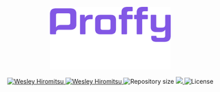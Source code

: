 <p align="center">
   <img src="./.github/logo.svg" alt="Proffy" width="280"/>
</p>

<p align="center">	
   <a href="https://www.linkedin.com/in/wesley-hiromitsu-14b52914a/">
      <img alt="Wesley Hiromitsu" src="https://img.shields.io/badge/-WesleyHiromitsu-8257E5?style=flat&logo=Linkedin&logoColor=white" />
   </a>

   <a href="mailto:hiromitsu.dev@gmail.com">
      <img alt="Wesley Hiromitsu" src="https://img.shields.io/badge/-hiromitsu.dev@gmail.com-8257E5?style=flat-square&logo=Gmail&logoColor=white" />
   </a>

  <img alt="Repository size" src="https://img.shields.io/github/repo-size/WesleyHiromitsu/nlw-proffy?color=774DD6">

  <a aria-label="Completed" href="https://nextlevelweek.com/episodios/omnistack/edicao/2">
    <img src="https://img.shields.io/badge/Proffy-NLW 2.0-8257E5?logo=data:image/png;base64,iVBORw0KGgoAAAANSUhEUgAAABAAAAAQCAMAAAAoLQ9TAAAALVBMVEVHcExxWsF0XMJzXMJxWcFsUsD///9jRrzY0u6Xh9Gsn9n39fyMecy0qd2bjNJWBT0WAAAABHRSTlMA2Do606wF2QAAAGlJREFUGJVdj1cWwCAIBLEsRU3uf9xobDH8+GZwUYi8i6ucJwrxKE+7D0G9Q4vlYqtmCSjndr4CgCgzlyFgfKfKCVO0LrPKjmiqMxGXkJwNnXskqWG+1oSM+BSwD8f29YLNjvx/OQrn+g99oQSoNmt3PgAAAABJRU5ErkJggg=="></img>
  </a>

  <img alt="License" src="https://img.shields.io/badge/license-MIT-8257E5">
  
</p>
